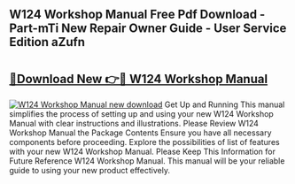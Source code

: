 ## W124 Workshop Manual Free Pdf Download - Part-mTi New Repair Owner Guide - User Service Edition aZufn

# <h2><a href="http://cf11395.oget.top/?id=W124+Workshop+Manual">🔗Download New 👉🔴 W124 Workshop Manual</a></h2>

[![W124 Workshop Manual new download](https://i.imgur.com/5g1atiW.png)](http://cf11395.oget.top/?id=W124+Workshop+Manual)
Get Up and Running This manual simplifies the process of setting up and using your new W124 Workshop Manual with clear instructions and illustrations. Please Review W124 Workshop Manual the Package Contents Ensure you have all necessary components before proceeding. Explore the possibilities of list of features with your new W124 Workshop Manual. Please Keep This Information for Future Reference W124 Workshop Manual. This manual will be your reliable guide to using your new product effectively.

